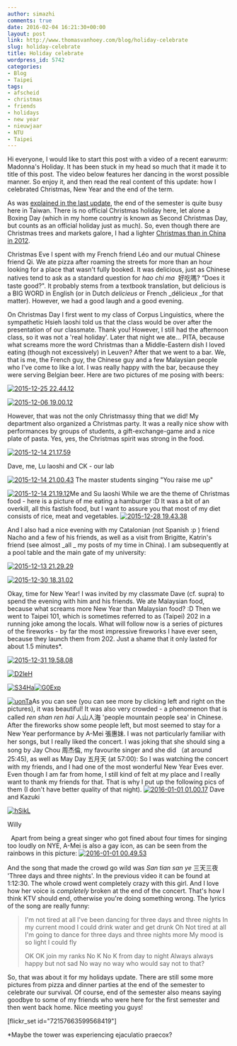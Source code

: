 ```yaml
---
author: simazhi
comments: true
date: 2016-02-04 16:21:30+00:00
layout: post
link: http://www.thomasvanhoey.com/blog/holiday-celebrate
slug: holiday-celebrate
title: Holiday celebrate
wordpress_id: 5742
categories:
- Blog
- Taipei
tags:
- afscheid
- christmas
- friends
- holidays
- new year
- nieuwjaar
- NTU
- Taipei
---
```


Hi everyone, I would like to start this post with a video of a recent earwurm: Madonna's Holiday. It has been stuck in my head so much that it made it to title of this post. The video below features her dancing in the worst possible manner. So enjoy it, and then read the real content of this update: how I celebrated Christmas, New Year and the end of the term.



As was [explained in the last update](http://www.thomasvanhoey.com/blog/scholarships), the end of the semester is quite busy here in Taiwan. There is no official Christmas holiday here, let alone a Boxing Day (which in my home country is known as Second Christmas Day, but counts as an official holiday just as much). So, even though there are Christmas trees and markets galore, I had a lighter [Christmas than in China in 2012](http://www.thomasvanhoey.com/suzhou/de-periode-van-de-jaarwisseling-kerstmis-en-nieuwjaar).

Christmas Eve I spent with my French friend Léo and our mutual Chinese friend Qi. We ate pizza after roaming the streets for more than an hour looking for a place that wasn't fully booked. It was delicious, just as Chinese natives tend to ask as a standard question for _hao chi ma_  好吃嗎? “Does it taste good?". It probably stems from a textbook translation, but delicious is a BIG WORD in English (or in Dutch _delicieus_ or French _délicieux _for that matter). However, we had a good laugh and a good evening.

On Christmas Day I first went to my class of Corpus Linguistics, where the sympathetic Hsieh laoshi told us that the class would be over after the presentation of our classmate. Thank you! However, I still had the afternoon class, so it was not a 'real holiday'. Later that night we ate... PITA, because what screams more the word Christmas than a Middle-Eastern dish I loved eating (though not excessively) in Leuven? After that we went to a bar. We, that is me, the French guy, the Chinese guy and a few Malaysian people who I've come to like a lot. I was really happy with the bar, because they were serving Belgian beer. Here are two pictures of me posing with beers:

[![2015-12-25 22.44.12](https://farm2.staticflickr.com/1712/24720315351_651f8ff84a_z.jpg)](https://www.flickr.com/photos/86097314@N03/24720315351/in/album-72157663721058470/)



[![2015-12-06 19.00.12](https://farm2.staticflickr.com/1583/24813861875_afefb5f108_z.jpg)](https://www.flickr.com/photos/86097314@N03/24813861875/in/album-72157663721058470/)

However, that was not the only Christmassy thing that we did! My department also organized a Christmas party. It was a really nice show with performances by groups of students, a gift-exchange-game and a nice plate of pasta. Yes, yes, the Christmas spirit was strong in the food.

[![2015-12-14 21.17.59](https://farm2.staticflickr.com/1652/24518363860_d2b8cd5389_z.jpg)](https://www.flickr.com/photos/86097314@N03/24518363860/in/album-72157663721058470/)

Dave, me, Lu laoshi and CK - our lab

[![2015-12-14 21.00.43](https://farm2.staticflickr.com/1494/24518360560_2d154b3ef8_z.jpg)](https://www.flickr.com/photos/86097314@N03/24518360560/in/album-72157663721058470/) The master students singing "You raise me up"

[![2015-12-14 21.19.12](https://farm2.staticflickr.com/1601/24446235849_90f8f23827_z.jpg)](https://www.flickr.com/photos/86097314@N03/24446235849/in/album-72157663721058470/)Me and Su laoshi While we are the theme of Christmas food - here is a picture of me eating a hamburger :D It was a bit of an overkill, all this fastish food, but I want to assure you that most of my diet consists of rice, meat and vegetables. [![2015-12-28 19.43.38](https://farm2.staticflickr.com/1697/24814268865_29eb8ed582_z.jpg)](https://www.flickr.com/photos/86097314@N03/24814268865/in/album-72157663721058470/)

And I also had a nice evening with my Catalonian (not Spanish :p ) friend Nacho and a few of his friends, as well as a visit from Brigitte, Katrin's friend (see almost _all _ my posts of my time in China). I am subsequently at a pool table and the main gate of my university:

[![2015-12-13 21.29.29](https://farm2.staticflickr.com/1575/24720392101_4634983827_z.jpg)](https://www.flickr.com/photos/86097314@N03/24720392101/in/album-72157663721058470/)

[![2015-12-30 18.31.02](https://farm2.staticflickr.com/1547/24186083274_f4db238dc0_z.jpg)](https://www.flickr.com/photos/86097314@N03/24186083274/in/album-72157663721058470/)

Okay, time for New Year! I was invited by my classmate Dave (cf. supra) to spend the evening with him and his friends. We ate Malaysian food, because what screams more New Year than Malaysian food? :D Then we went to Taipei 101, which is sometimes referred to as (Taipei) 202 in a running joke among the locals. What will follow now is a series of pictures of the fireworks - by far the most impressive fireworks I have ever seen, because they launch them from 202. Just a shame that it only lasted for about 1.5 minutes*.

[![2015-12-31 19.58.08](https://farm2.staticflickr.com/1708/24788003746_c86d620b4d_z.jpg)](https://www.flickr.com/photos/86097314@N03/24788003746/in/album-72157664241091486/)

[![D2leH](https://farm2.staticflickr.com/1583/24720788421_becdf80022_z.jpg)](https://www.flickr.com/photos/86097314@N03/24720788421/in/album-72157664241091486/)

[![S34Ha](https://farm2.staticflickr.com/1653/24518743760_b8abed11d8_z.jpg)](https://www.flickr.com/photos/86097314@N03/24518743760/in/album-72157664241091486/)[![G0Exp](https://farm2.staticflickr.com/1708/24696418282_4aa610bb20_z.jpg)](https://www.flickr.com/photos/86097314@N03/24696418282/in/album-72157664241091486/)

[![uonTa](https://farm2.staticflickr.com/1699/24187418033_e9145d0fa4_z.jpg)](https://www.flickr.com/photos/86097314@N03/24187418033/in/album-72157664241091486/)As you can see (you can see more by clicking left and right on the pictures), it was beautiful! It was also very crowded - a phenomenon that is called _ren shan ren hai_ 人山人海 'people mountain people sea' in Chinese. After the fireworks show some people left, but most seemed to stay for a New Year performance by A-Mei 張惠妹. I was not particularly familiar with her songs, but I really liked the concert. I was joking that she should sing a song by Jay Chou 周杰倫, my favourite singer and she did （at around 25:45), as well as May Day 五月天 (at 57:00):  So I was watching the concert with my friends, and I had one of the most wonderful New Year Eves ever. Even though I am far from home, I still kind of felt at my place and I really want to thank my friends for that. That is why I put up the following pics of them (I don't have better quality of that night). [![2016-01-01 01.00.17](https://farm2.staticflickr.com/1498/24788008846_5083b8942d_z.jpg)](https://www.flickr.com/photos/86097314@N03/24788008846/in/album-72157664241091486/) Dave and Kazuki

[![hSikL](https://farm2.staticflickr.com/1445/24696421002_f7095e5d15_z.jpg)](https://www.flickr.com/photos/86097314@N03/24696421002/in/album-72157664241091486/)

Willy

  Apart from being a great singer who got fined about four times for singing too loudly on NYE, A-Mei is also a gay icon, as can be seen from the rainbows in this picture: [![2016-01-01 00.49.53](https://farm2.staticflickr.com/1706/24446622699_70fa14d2d2_z.jpg)](https://www.flickr.com/photos/86097314@N03/24446622699/in/album-72157664241091486/)

And the song that made the crowd go wild was _San tian san ye_ 三天三夜 'Three days and three nights'. In the previous video it can be found at 1:12:30. The whole crowd went completely crazy with this girl. And I love how her voice is _completely_ broken at the end of the concert. That's how I think KTV should end, otherwise you're doing something wrong. The lyrics of the song are really funny:


<blockquote>I'm not tired at all
I've been dancing for three days and three nights
In my current mood I could drink water and get drunk Oh
Not tired at all
I'm going to dance for three days and three nights more
My mood is so light I could fly



OK OK join my ranks
No K No K from day to night
Always always happy but not sad
No way no way who would say not to that?</blockquote>


So, that was about it for my holidays update. There are still some more pictures from pizza and dinner parties at the end of the semester to celebrate our survival. Of course, end of the semester also means saying goodbye to some of my friends who were here for the first semester and then went back home. Nice meeting you guys!

[flickr_set id="72157663599568419"]







*Maybe the tower was experiencing ejaculatio praecox?

